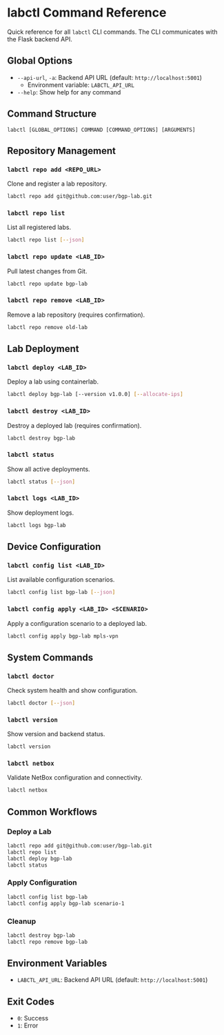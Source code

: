 # labctl Command Reference

Quick reference for all `labctl` CLI commands. The CLI communicates with the Flask backend API.

## Global Options

- `--api-url`, `-a`: Backend API URL (default: `http://localhost:5001`)
  - Environment variable: `LABCTL_API_URL`
- `--help`: Show help for any command

## Command Structure

```
labctl [GLOBAL_OPTIONS] COMMAND [COMMAND_OPTIONS] [ARGUMENTS]
```

## Repository Management

### `labctl repo add <REPO_URL>`
Clone and register a lab repository.

```bash
labctl repo add git@github.com:user/bgp-lab.git
```

### `labctl repo list`
List all registered labs.

```bash
labctl repo list [--json]
```

### `labctl repo update <LAB_ID>`
Pull latest changes from Git.

```bash
labctl repo update bgp-lab
```

### `labctl repo remove <LAB_ID>`
Remove a lab repository (requires confirmation).

```bash
labctl repo remove old-lab
```

## Lab Deployment

### `labctl deploy <LAB_ID>`
Deploy a lab using containerlab.

```bash
labctl deploy bgp-lab [--version v1.0.0] [--allocate-ips]
```

### `labctl destroy <LAB_ID>`
Destroy a deployed lab (requires confirmation).

```bash
labctl destroy bgp-lab
```

### `labctl status`
Show all active deployments.

```bash
labctl status [--json]
```

### `labctl logs <LAB_ID>`
Show deployment logs.

```bash
labctl logs bgp-lab
```

## Device Configuration

### `labctl config list <LAB_ID>`
List available configuration scenarios.

```bash
labctl config list bgp-lab [--json]
```

### `labctl config apply <LAB_ID> <SCENARIO>`
Apply a configuration scenario to a deployed lab.

```bash
labctl config apply bgp-lab mpls-vpn
```

## System Commands

### `labctl doctor`
Check system health and show configuration.

```bash
labctl doctor [--json]
```

### `labctl version`
Show version and backend status.

```bash
labctl version
```

### `labctl netbox`
Validate NetBox configuration and connectivity.

```bash
labctl netbox
```

## Common Workflows

### Deploy a Lab
```bash
labctl repo add git@github.com:user/bgp-lab.git
labctl repo list
labctl deploy bgp-lab
labctl status
```

### Apply Configuration
```bash
labctl config list bgp-lab
labctl config apply bgp-lab scenario-1
```

### Cleanup
```bash
labctl destroy bgp-lab
labctl repo remove bgp-lab
```

## Environment Variables

- `LABCTL_API_URL`: Backend API URL (default: `http://localhost:5001`)

## Exit Codes

- `0`: Success
- `1`: Error
